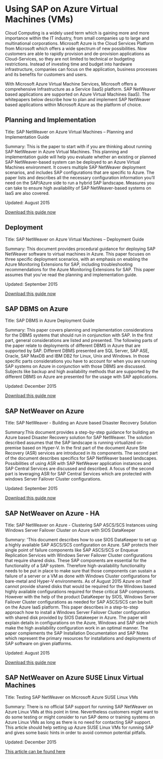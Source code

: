 <properties
   pageTitle="Using SAP on Azure Virtual Machines (VMs) | Microsoft Azure"
   description="Using SAP on Azure Virtual Machines (VMs)"
   services="virtual-machines,virtual-network,storage"
   documentationCenter="saponazure"
   authors="MSSedusch"
   manager="juergent"
   editor=""
   tags="azure-service-management"
   keywords=""/>

<tags
   ms.service="virtual-machines"
   ms.devlang="NA"
   ms.topic="campaign-page"
   ms.tgt_pltfrm="vm-multiple"
   ms.workload="na"
   ms.date="11/18/2015"
   ms.author="sedusch"/>

# Using SAP on Azure Virtual Machines (VMs)
Cloud Computing is a widely used term which is gaining more and more importance within the IT industry, from small companies up to large and multinational corporations. Microsoft Azure is the Cloud Services Platform from Microsoft which offers a wide spectrum of new possibilities. Now customers are able to rapidly provision and de-provision applications as Cloud-Services, so they are not limited to technical or budgeting restrictions. Instead of investing time and budget into hardware infrastructure, companies can focus on the application, business processes and its benefits for customers and users.

With Microsoft Azure Virtual Machine Services, Microsoft offers a comprehensive Infrastructure as a Service (IaaS) platform. SAP NetWeaver based applications are supported on Azure Virtual Machines (IaaS). The whitepapers below  describe how to plan and implement SAP NetWeaver based applications within Microsoft Azure as the platform of choice.

## Planning and Implementation
Title: SAP NetWeaver on Azure Virtual Machines – Planning and Implementation Guide

Summary: This is the paper to start with if you are thinking about running SAP NetWeaver in Azure Virtual Machines. This planning and implementation guide will help you evaluate whether an existing or planned SAP NetWeaver-based system can be deployed to an Azure Virtual Machines environment. It covers multiple SAP NetWeaver deployment scenarios, and includes SAP configurations that are specific to Azure. The paper lists and describes all the necessary configuration information you’ll need on the SAP/Azure side to run a hybrid SAP landscape. Measures you can take to ensure high availability of SAP NetWeaver-based systems on IaaS are also covered.

Updated: August 2015

[Download this guide now](http://go.microsoft.com/fwlink/?LinkId=397963)

## Deployment
Title: SAP NetWeaver on Azure Virtual Machines – Deployment Guide

Summary: This document provides procedural guidance for deploying SAP NetWeaver software to virtual machines in Azure. This paper focuses on three specific deployment scenarios, with an emphasis on enabling the Azure Monitoring Extensions for SAP, including troubleshooting recommendations for the Azure Monitoring Extensions for SAP. This paper assumes that you’ve read the planning and implementation guide.

Updated: September 2015

[Download this guide now](http://go.microsoft.com/fwlink/?LinkId=397964)

## SAP DBMS on Azure
Title: SAP DBMS in Azure Deployment Guide

Summary: This paper covers planning and implementation considerations for the DBMS systems that should run in conjunction with SAP. In the first part, general considerations are listed and presented. The following parts of the paper relate to deployments of different DBMS in Azure that are supported by SAP. Different DBMS presented are SQL Server, SAP ASE, Oracle, SAP MaxDB and IBM DB2 for Linux, Unix and Windows. In those specific parts considerations you have to account for when you are running SAP systems on Azure in conjunction with those DBMS are discussed. Subjects like backup and high availability methods that are supported by the different DBMS on Azure are presented for the usage with SAP applications.

Updated: December 2015

[Download this guide now](http://go.microsoft.com/fwlink/?LinkId=397965)

## SAP NetWeaver on Azure
Title: SAP NetWeaver - Building an Azure based Disaster Recovery Solution

Summary:This document provides a step-by-step guidance for building an Azure based Disaster Recovery solution for SAP NetWeaver. The solution described assumes that the SAP landscape is running virtualized on-premise based on Hyper-V. In the first part of the document Azure Site Recovery (ASR) services are introduced in its components. The second part of the document describes specifics for SAP NetWeaver based landscapes. Possibilities of using ASR with SAP NetWeaver application instances and SAP Central Services are discussed and described. A focus of the second part is leveraging ASR for SAP Central Services which are protected with windows Server Failover Cluster configurations.

Updated: September 2015

[Download this guide now](http://go.microsoft.com/fwlink/?LinkID=521971)

## SAP NetWeaver on Azure - HA
Title: SAP NetWeaver on Azure - Clustering SAP ASCS/SCS Instances using Windows Server Failover Cluster on Azure with SIOS DataKeeper

Summary: 'This document describes how to use SIOS DataKeeper to set up a highly available SAP ASCS/SCS configuration on Azure. SAP protects their single point of failure components like SAP ASCS/SCS or Enqueue Replication Services with Windows Server Failover Cluster configurations that require shared disks. These SAP components are essential for the functionality of a SAP system. Therefore high-availability functionality needs to be put in place to make sure that those components can sustain a failure of a server or a VM as done with Windows Cluster configurations for bare-metal and Hyper-V environments. As of August 2015 Azure on itself cannot provide shared disks that would be required for the Windows based highly available configurations required for these critical SAP components. However with the help of the product DataKeeper by SIOS, Windows Server Failover Cluster configurations as needed for SAP ASCS/SCS can be built on the Azure IaaS platform. This paper describes in a step-to-step approach how to install a Windows Server Failover Cluster configuration with shared disk provided by SIOS Datakeeper in Azure. The paper will explain details in configurations on the Azure, Windows and SAP side which make the high availability configuration work in an optimal manner. The paper complements the SAP Installation Documentation and SAP Notes which represent the primary resources for installations and deployments of SAP software on given platforms.

Updated: August 2015

[Download this guide now](http://go.microsoft.com/fwlink/?LinkId=613056)

## SAP NetWeaver on Azure SUSE Linux Virtual Machines
Title: Testing SAP NetWeaver on Microsoft Azure SUSE Linux VMs

Summary: There is no official SAP support for running SAP NetWeaver on Azure Linux VMs at this point in time. Nevertheless customers
might want to do some testing or might consider to run SAP demo or training systems on Azure Linux VMs as long as there is no need for contacting SAP support. 
This article should help setting up Azure SUSE Linux VMs for running SAP and gives some basic hints in order to avoid common potential pitfalls.

Updated: December 2015

[This article can be found here](virtual-machines-sap-on-linux-suse-quickstart.md)

